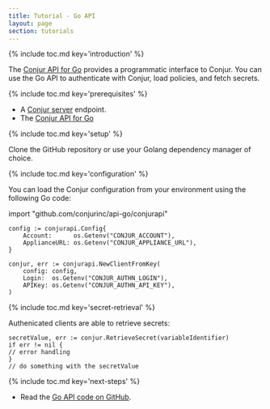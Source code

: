 ```yaml
---
title: Tutorial - Go API
layout: page
section: tutorials
---
```


{% include toc.md key='introduction' %}

The [Conjur API for Go](https://github.com/cyberark/conjur-api-go) provides a programmatic interface to Conjur. You can use the Go API to authenticate with Conjur, load policies, and fetch secrets.

{% include toc.md key='prerequisites' %}

* A [Conjur server](/get-started/) endpoint.
* The [Conjur API for Go](https://github.com/cyberark/conjur-api-go)

{% include toc.md key='setup' %}

Clone the GitHub repository or use your Golang dependency manager of choice.

{% include toc.md key='configuration' %}

You can load the Conjur configuration from your environment using the following Go code:

import "github.com/conjurinc/api-go/conjurapi"

```
config := conjurapi.Config{
    Account:      os.Getenv("CONJUR_ACCOUNT"),
    ApplianceURL: os.Getenv("CONJUR_APPLIANCE_URL"),
}
        
conjur, err := conjurapi.NewClientFromKey(
    config: config, 
    Login:  os.Getenv("CONJUR_AUTHN_LOGIN"),
    APIKey: os.Getenv("CONJUR_AUTHN_API_KEY"),
)
```

{% include toc.md key='secret-retrieval' %}

Authenicated clients are able to retrieve secrets:

```
secretValue, err := conjur.RetrieveSecret(variableIdentifier)
if err != nil {
// error handling
}
// do something with the secretValue
```

{% include toc.md key='next-steps' %}

* Read the [Go API code on GitHub](https://github.com/cyberark/conjur-api-go).